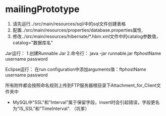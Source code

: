 mailingPrototype
================

  1. 请先运行../src/main/resources/sql/中的sql文件创建表格
  2. 配置../src/main/resources/properties/database.properties属性,
  3. 修改../src/main/resources/hibernate/*.hbm.xml文件中的catalog参数值，catalog="数据库名"

Jar运行：
	1.创建Runnable Jar
	2.命令行： java -jar runnable.jar ftphostName username password

Eclipse运行：
	在run configuration中添加arguments值：ftphostName username password
	
所有附件都会按照命名规则上传到FTP服务器根目录下Attachment_for_Client文件夹中


* MySQL中"SSL"和"Interval"属于保留字段，insert时会引起错误，字段更名为"IS_SSL"和"TimeInterval". （坑爹）
